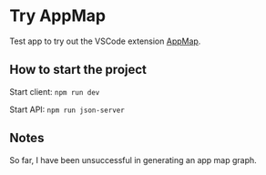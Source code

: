 # Try AppMap

Test app to try out the VSCode extension [AppMap](https://appmap.io/).

## How to start the project

Start client: `npm run dev`

Start API: `npm run json-server`

## Notes

So far, I have been unsuccessful in generating an app map graph.
